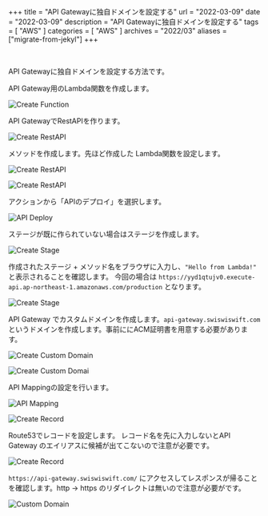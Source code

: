+++
title =  "API Gatewayに独自ドメインを設定する"
url = "2022-03-09"
date = "2022-03-09"
description = "API Gatewayに独自ドメインを設定する"
tags = [
  "AWS"
]
categories = [
  "AWS"
]
archives = "2022/03"
aliases = ["migrate-from-jekyl"]
+++

<br>

API Gatewayに独自ドメインを設定する方法です。

API Gateway用のLambda関数を作成します。

![Create Function](1.png)

API GatewayでRestAPIを作ります。

![Create RestAPI](2.png)


メソッドを作成します。先ほど作成した Lambda関数を設定します。

![Create RestAPI](3.png)

![Create RestAPI](4.png)


アクションから「APIのデプロイ」を選択します。

![API Deploy](5.png)


ステージが既に作られていない場合はステージを作成します。

![Create Stage](6.png)


作成されたステージ + メソッド名をブラウザに入力し、`"Hello from Lambda!"` と表示されることを確認します。
今回の場合は `https://yyd1qtujv0.execute-api.ap-northeast-1.amazonaws.com/production` となります。


![Create Stage](7.png)


API Gateway でカスタムドメインを作成します。`api-gateway.swiswiswift.com` というドメインを作成します。事前ににACM証明書を用意する必要があります。

![Create Custom Domain](8.png)

![Create Custom Domai](9.png)


API Mappingの設定を行います。

![API Mapping](10.png)

![Create Record](11.png)


Route53でレコードを設定します。
レコード名を先に入力しないとAPI Gateway のエイリアスに候補が出てこないので注意が必要です。

![Create Record](12.png)

`https://api-gateway.swiswiswift.com/` にアクセスしてレスポンスが帰ることを確認します。http -> https のリダイレクトは無いので注意が必要がです。

![Custom Domain](13.png)
